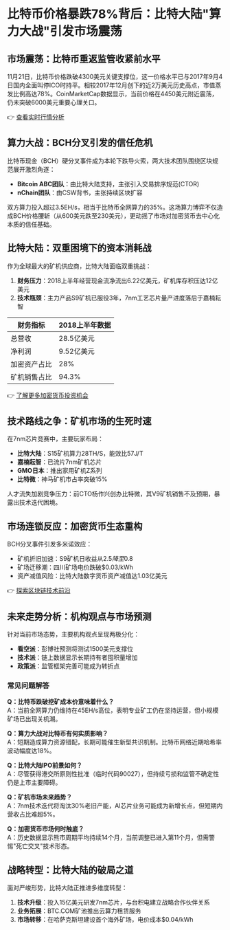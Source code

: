 # 比特币价格暴跌78%背后：比特大陆"算力大战"引发市场震荡

## 市场震荡：比特币重返监管收紧前水平
11月21日，比特币价格跌破4300美元关键支撑位，这一价格水平已与2017年9月4日国内全面叫停ICO时持平。相较2017年12月创下的近2万美元历史高点，市值蒸发比例高达78%。CoinMarketCap数据显示，当前价格在4450美元附近震荡，仍未突破6000美元重要心理关口。

👉 [查看实时行情分析](https://bit.ly/okx_welcome)

## 算力大战：BCH分叉引发的信任危机
比特币现金（BCH）硬分叉事件成为本轮下跌导火索，两大技术团队围绕区块规范展开激烈角逐：
- **Bitcoin ABC团队**：由比特大陆支持，主张引入交易排序规范(CTOR)
- **nChain团队**：由CSW背书，主张持续区块扩容

双方算力投入超过3.5EH/s，相当于比特币全网算力的35%。这场算力博弈不仅造成BCH价格腰斩（从600美元跌至230美元），更动摇了市场对加密货币去中心化本质的信任基础。

## 比特大陆：双重困境下的资本消耗战
作为全球最大的矿机供应商，比特大陆面临双重挑战：
1. **财务压力**：2018上半年经营现金流净流出6.22亿美元，矿机库存积压达12亿美元
2. **技术瓶颈**：主力产品S9矿机已服役3年，7nm工艺芯片量产进度落后于嘉楠耘智

| 财务指标        | 2018上半年数据 |
|----------------|--------------|
| 总营收          | 28.5亿美元    |
| 净利润          | 9.52亿美元    |
| 加密资产占比     | 28%          |
| 矿机销售占比     | 94.3%        |

👉 [了解更多加密货币投资机会](https://bit.ly/okx_welcome)

## 技术路线之争：矿机市场的生死时速
在7nm芯片竞赛中，主要玩家布局：
- **比特大陆**：S15矿机算力28TH/S，能效比57J/T
- **嘉楠耘智**：已流片7nm矿机芯片
- **GMO日本**：推出家用矿机Z系列
- **比特微**：神马矿机市占率突破15%

人才流失加剧竞争压力：前CTO杨作兴创办比特微，其V9矿机销售不及预期，暴露出技术迭代困境。

## 市场连锁反应：加密货币生态重构
BCH分叉事件引发多米诺效应：
- 矿机折旧加速：S9矿机日收益从$2.5降至$0.8
- 矿场迁移潮：四川矿场电价跌破$0.03/kWh
- 资产减值风险：比特大陆数字货币资产减值达1.03亿美元

👉 [探索区块链技术前沿](https://bit.ly/okx_welcome)

## 未来走势分析：机构观点与市场预测
针对当前市场态势，主要机构观点呈现两极分化：
- **看空派**：彭博社预测将测试1500美元支撑位
- **技术派**：链上数据显示长期持有者囤积量增加
- **政策派**：监管框架完善可能成为转折点

### 常见问题解答
**Q：比特币跌破挖矿成本价意味着什么？**  
A：当前全网算力仍维持在45EH/s高位，表明专业矿工仍在坚持运营，但小规模矿场已出现关机潮。

**Q：算力大战对比特币有何实质影响？**  
A：短期造成算力资源错配，长期可能催生新型共识机制。比特币网络近期哈希率波动幅度达18%。

**Q：比特大陆IPO前景如何？**  
A：尽管获得港交所原则性批准（临时代码90027），但持续亏损和监管不确定性仍是上市主要障碍。

**Q：矿机市场未来趋势？**  
A：7nm技术迭代将淘汰30%老旧产能，AI芯片业务可能成为新增长点，但短期内营收占比难超5%。

**Q：加密货币市场何时触底？**  
A：历史数据显示熊市周期平均持续14个月，当前调整已进入第11个月，但需警惕"死亡交叉"技术形态。

## 战略转型：比特大陆的破局之道
面对严峻形势，比特大陆正推进多维度转型：
1. **技术升级**：投入15亿美元研发7nm芯片，与台积电建立战略合作伙伴关系
2. **业务拓展**：BTC.COM矿池推出云算力租赁服务
3. **市场转移**：在哈萨克斯坦建设首个海外矿场，电价成本$0.04/kWh